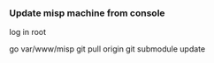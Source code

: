 ### Update misp machine from console

log in root

go var/www/misp
git pull origin 
git submodule update
